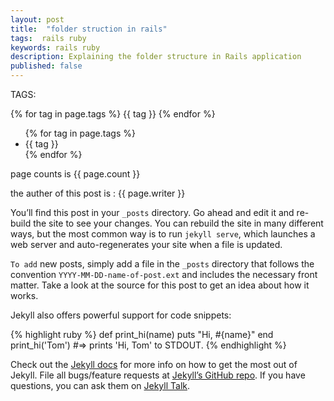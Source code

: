 ```yaml
---
layout: post
title:  "folder struction in rails"
tags:  rails ruby
keywords: rails ruby
description: Explaining the folder structure in Rails application
published: false
---
```


   TAGS:
   
   {% for tag in page.tags %} {{ tag }} {% endfor %}

<ul class="post-list">
    {% for tag in page.tags %}
      <li>
        <span class="post-meta">{{ tag }}</span>
      </li>
    {% endfor %}
  </ul>

  page counts is {{ page.count }}

  the auther of this post is : {{ page.writer }}

You’ll find this post in your `_posts` directory. Go ahead and edit it and re-build the site to see your changes. You can rebuild the site in many different ways, but the most common way is to run `jekyll serve`, which launches a web server and auto-regenerates your site when a file is updated.

`To add` new posts, simply add a file in the `_posts` directory that follows the convention `YYYY-MM-DD-name-of-post.ext` and includes the necessary front matter. Take a look at the source for this post to get an idea about how it works.

Jekyll also offers powerful support for code snippets:

{% highlight ruby %}
def print_hi(name)
  puts "Hi, #{name}"
end
print_hi('Tom')
#=> prints 'Hi, Tom' to STDOUT.
{% endhighlight %}

Check out the [Jekyll docs][jekyll-docs] for more info on how to get the most out of Jekyll. File all bugs/feature requests at [Jekyll’s GitHub repo][jekyll-gh]. If you have questions, you can ask them on [Jekyll Talk][jekyll-talk].

[jekyll-docs]: http://jekyllrb.com/docs/home
[jekyll-gh]:   https://github.com/jekyll/jekyll
[jekyll-talk]: https://talk.jekyllrb.com/
